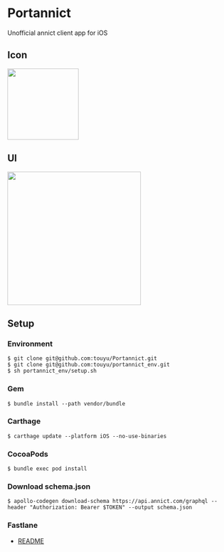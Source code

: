 # Portannict
Unofficial annict client app for iOS

## Icon
<img src="http://i.imgur.com/F3xbXac.png"  width="160">

## UI
<img src="https://raw.githubusercontent.com/touyu/Annict-for-iOS/master/Docs/images/ScreenShot1.PNG" width="300">
<!--
<img src="http://i.imgur.com/LGcivTc.png" width="300">
<img src="http://i.imgur.com/PVPbnHw.png" width="300">
-->

## Setup

### Environment
```
$ git clone git@github.com:touyu/Portannict.git
$ git clone git@github.com:touyu/portannict_env.git
$ sh portannict_env/setup.sh
```

### Gem
```
$ bundle install --path vendor/bundle
```

### Carthage
```
$ carthage update --platform iOS --no-use-binaries
```

### CocoaPods
```
$ bundle exec pod install
```

### Download schema.json
```
$ apollo-codegen download-schema https://api.annict.com/graphql --header "Authorization: Bearer $TOKEN" --output schema.json
```

### Fastlane
- [README](https://github.com/touyu/Portannict/blob/master/fastlane/README.md)
